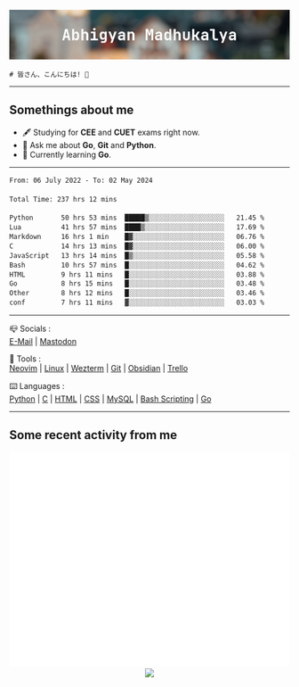 ![header](./header.png)
```
# 皆さん、こんにちは! 👋
```
---

## Somethings about me
- 🖋️ Studying for **CEE** and **CUET** exams right now.
- 💬 Ask me about **Go**, **Git** and **Python**.
- 🔭 Currently learning **Go**.

---

<!--START_SECTION:waka-->

```txt
From: 06 July 2022 - To: 02 May 2024

Total Time: 237 hrs 12 mins

Python       50 hrs 53 mins  █████▒░░░░░░░░░░░░░░░░░░░   21.45 %
Lua          41 hrs 57 mins  ████▒░░░░░░░░░░░░░░░░░░░░   17.69 %
Markdown     16 hrs 1 min    █▓░░░░░░░░░░░░░░░░░░░░░░░   06.76 %
C            14 hrs 13 mins  █▓░░░░░░░░░░░░░░░░░░░░░░░   06.00 %
JavaScript   13 hrs 14 mins  █▒░░░░░░░░░░░░░░░░░░░░░░░   05.58 %
Bash         10 hrs 57 mins  █░░░░░░░░░░░░░░░░░░░░░░░░   04.62 %
HTML         9 hrs 11 mins   █░░░░░░░░░░░░░░░░░░░░░░░░   03.88 %
Go           8 hrs 15 mins   █░░░░░░░░░░░░░░░░░░░░░░░░   03.48 %
Other        8 hrs 12 mins   █░░░░░░░░░░░░░░░░░░░░░░░░   03.46 %
conf         7 hrs 11 mins   ▓░░░░░░░░░░░░░░░░░░░░░░░░   03.03 %
```

<!--END_SECTION:waka-->

---

📪 Socials :<br>
[E-Mail](mailto:abhigyanmadhukalya@gmail.com) | <a rel="me" href="https://mastodon.social/@abhigyanmadhukalya">Mastodon</a>

🧰 Tools :<br>
[Neovim](https://neovim.oi) | [Linux](https://archlinux.org/) | [Wezterm](https://wezfurlong.org/wezterm/index.html) | [Git](https://git-scm.com/) | [Obsidian](https://obsidian.md) | [Trello](https://trello.com)

⌨️ Languages :<br>
[Python](https://python.org) | [C](https://www.iso.org/standard/74528.html) | [HTML](https://html.spec.whatwg.org/) | [CSS](https://www.w3.org/Style/CSS/Overview.en.html) | [MySQL](https://www.mysql.com/) | [Bash Scripting](https://www.gnu.org/software/bash/) | [Go](https://go.dev)

---

## Some recent activity from me
<p align="center">
  <img src="./github-metrics.svg" />
  <img src="https://github-profile-summary-cards.vercel.app/api/cards/profile-details?username=abhigyanmadhukalya&theme=github_dark" />
</p>

